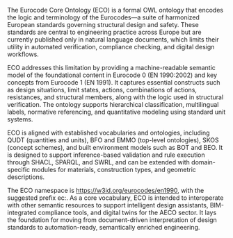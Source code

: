 The Eurocode Core Ontology (ECO) is a formal OWL ontology that encodes the logic and terminology of the Eurocodes—a suite of harmonized European standards governing structural design and safety. These standards are central to engineering practice across Europe but are currently published only in natural language documents, which limits their utility in automated verification, compliance checking, and digital design workflows.

ECO addresses this limitation by providing a machine-readable semantic model of the foundational content in Eurocode 0 (EN 1990:2002) and key concepts from Eurocode 1 (EN 1991). It captures essential constructs such as design situations, limit states, actions, combinations of actions, resistances, and structural members, along with the logic used in structural verification. The ontology supports hierarchical classification, multilingual labels, normative referencing, and quantitative modeling using standard unit systems.

ECO is aligned with established vocabularies and ontologies, including QUDT (quantities and units), BFO and EMMO (top-level ontologies), SKOS (concept schemes), and built environment models such as BOT and BEO. It is designed to support inference-based validation and rule execution through SHACL, SPARQL, and SWRL, and can be extended with domain-specific modules for materials, construction types, and geometric descriptions.

The ECO namespace is https://w3id.org/eurocodes/en1990, with the suggested prefix ec:.
As a core vocabulary, ECO is intended to interoperate with other semantic resources to support intelligent design assistants, BIM-integrated compliance tools, and digital twins for the AECO sector. It lays the foundation for moving from document-driven interpretation of design standards to automation-ready, semantically enriched engineering.
